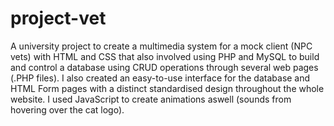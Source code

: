# project-vet
A university project to create a multimedia system for a mock client (NPC vets) with HTML and CSS that also involved using PHP and MySQL to build and control a database using CRUD operations through several web pages (.PHP files). I also created an easy-to-use interface for the database and HTML Form pages with a distinct standardised design throughout the whole website. I used JavaScript to create animations aswell (sounds from hovering over the cat logo). 
